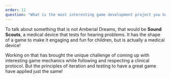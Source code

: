 ```yaml
---
order: 11
question: "What is the most interesting game development project you have ever worked on?"
---
```


To talk about something that is not Amberial Dreams, that would be **Sound Scouts**, a medical device that tests for hearing problems.
It has the shape of a game to make it engaging and fun for children, but is actually a medical device!

Working on that has brought the unique challenge of coming up with interesting game mechanics while following and respecting a clinical protocol. But the principles of iteration and testing to have a great game have applied just the same!